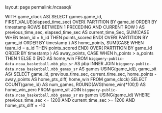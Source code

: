 layout: page
permalink:/ncaasql/

WITH game_clock AS(
SELECT
  games.game_id,
  FIRST_VALUE(elapsed_time_sec)
    OVER(
      PARTITION BY game_id
      ORDER BY timestamp
      ROWS BETWEEN 1 PRECEDING AND CURRENT ROW
      ) AS previous_time_sec,
  elapsed_time_sec AS current_time_Sec,
  SUM(CASE WHEN team_id = h_id THEN points_scored END)
    OVER(
      PARTITION BY game_id
      ORDER BY timestamp 
      ) AS home_points,
  SUM(CASE WHEN team_id = a_id THEN points_scored END)
    OVER(
      PARTITION BY game_id
      ORDER BY timestamp
      ) AS away_points,
  CASE WHEN h_points > a_points THEN 1
    ELSE 0 END AS home_win
FROM `bigquery-public-data.ncaa_basketball.mbb_pbp_sr` AS pbp
  INNER JOIN `bigquery-public-data.ncaa_basketball.mbb_games_sr` AS games
  USING(game_id)),
game_sit AS(
SELECT
  game_id,
  previous_time_sec,
  current_time_sec,
  home_points - away_points AS home_pts_diff,
  home_win
FROM game_clock)
SELECT 
  COUNT(game_id) AS num_games,
  ROUND(AVG(home_win)*100,1) AS home_win_perc
FROM game_sit
  JOIN `bigquery-public-data.ncaa_basketball.mbb_games_sr` as games
  USING(game_id)
WHERE
  previous_time_sec <= 1200 AND
  current_time_sec >= 1200 AND
  home_pts_diff = -10
